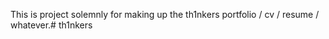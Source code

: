 This is project solemnly for making up the th1nkers portfolio / cv / resume / whatever.#   t h 1 n k e r s  
 